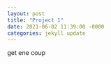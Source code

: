 ```yaml
---
layout: post
title: "Project 1"
date: 2021-06-02 11:39:00 -0000
categories: jekyll update
---
```


get ene coup
